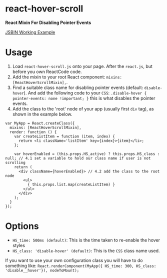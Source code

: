 react-hover-scroll
================

**React Mixin For Disabling Pointer Events**

[JSBIN Working Example](http://jsbin.com/niyer/13/edit?js,console,output)

# Usage

1. Load `react-hover-scroll.js` onto your page. After the `react.js`, but before you own ReactCode code.
2. Add the mixin to your root React component: `mixins: [ReactHoverScrollMixin],`.
3. Find a suitable class name for disabling pointer events (default: `disable-hover`). And add the following code to your `CSS`: `.disable-hover { pointer-events: none !important; }` this is what disables the pointer events.
4. Add the class to the 'root' node of your app (usually first `div` tag), as shown in the example below.

```
var MyApp = React.createClass({
  mixins: [ReactHoverScrollMixin],
  render: function () {
    var createListItem = function (item, index) {
      return <li className='listItem' key={index}>{item}</li>;
    };
    
    var hoverEnabled = (this.props.HS_active) ? this.props.HS_class : null; // 4.1 set a variable to hold our class name if user is not scrolling
    return (
      <div className={hoverEnabled}> // 4.2 add the class to the root node
        <ul>
          { this.props.list.map(createListItem) }
        </ul>
      </div>
    );
  }
});
```

# Options
* `HS_time: 500ms (default)`: This is the time taken to re-enable the hover styles
* `HS_class: 'disable-hover' (default)`: This is the `CSS` class name used.

If you want to use your own configuration class you will have to do something like:
`React.renderComponent(MyApp({ HS_time: 300, HS_class: 'disable__hover'}), nodeToMount);`

